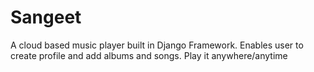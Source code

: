 # Sangeet
A cloud based music player built in Django Framework. Enables user to create profile and add albums and songs. Play it anywhere/anytime
